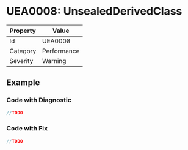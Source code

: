 # UEA0008: UnsealedDerivedClass

| Property | Value         |
| -------- | ------------- |
| Id       | UEA0008       |
| Category | Performance   |
| Severity | Warning       |

## Example

### Code with Diagnostic

```csharp
//TODO
```

### Code with Fix


```csharp
//TODO
```